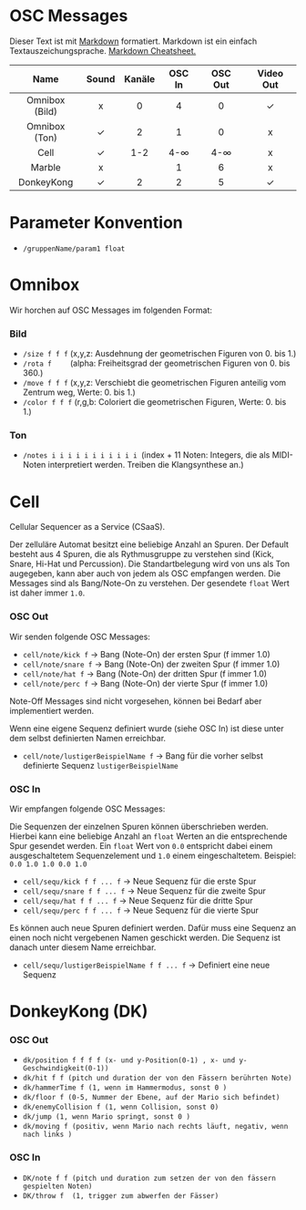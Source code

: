 OSC Messages
============

Dieser Text ist mit [Markdown](https://de.wikipedia.org/wiki/Markdown) formatiert.
Markdown ist ein einfach Textauszeichungsprache.
[Markdown Cheatsheet.](https://github.com/adam-p/markdown-here/wiki/Markdown-Cheatsheet)


|      Name      | Sound | Kanäle | OSC In | OSC Out | Video Out |
|:--------------:|:-----:|:------:|:------:|:-------:|:---------:|
| Omnibox (Bild) |   x   |   0    |   4    |    0    |     ✓     |
| Omnibox (Ton)  |   ✓   |   2    |   1    |    0    |     x     |
|      Cell      |   ✓   |  1-2   |  4-∞   |   4-∞   |     x     |
|     Marble     |   x   |        |   1    |    6    |     x     |
|  DonkeyKong    |   ✓   |   2    |   2    |    5    |     ✓     |



Parameter Konvention
====================

 * `/gruppenName/param1 float`


Omnibox
=======

Wir horchen auf OSC Messages im folgenden Format:

### Bild

 * `/size f f f`     (x,y,z: Ausdehnung der geometrischen Figuren von 0. bis 1.)
 * `/rota f    `     (alpha: Freiheitsgrad der geometrischen Figuren von 0. bis 360.)
 * `/move f f f`     (x,y,z: Verschiebt die geometrischen Figuren anteilig vom Zentrum weg, Werte: 0. bis 1.)
 * `/color f f f`    (r,g,b: Coloriert die geometrischen Figuren, Werte: 0. bis 1.)

### Ton

 * `/notes i i i i i i i i i i i `(index + 11 Noten: Integers, die als MIDI-Noten interpretiert werden. Treiben die Klangsynthese an.)



Cell
====

Cellular Sequencer as a Service (CSaaS).

Der zelluläre Automat besitzt eine beliebige Anzahl an Spuren.
Der Default besteht aus 4 Spuren, die als Rythmusgruppe zu verstehen sind (Kick, Snare, Hi-Hat und Percussion).
Die Standartbelegung wird von uns als Ton augegeben, kann aber auch von jedem als OSC empfangen werden.
Die Messages sind als Bang/Note-On zu verstehen.
Der gesendete `float` Wert ist daher immer `1.0`.

### OSC Out

Wir senden folgende OSC Messages:

 * `cell/note/kick f` -> Bang (Note-On) der ersten Spur (f immer 1.0)
 * `cell/note/snare f` -> Bang (Note-On) der zweiten Spur (f immer 1.0)
 * `cell/note/hat f` -> Bang (Note-On) der dritten Spur (f immer 1.0)
 * `cell/note/perc f` -> Bang (Note-On) der vierte Spur (f immer 1.0)

Note-Off Messages sind nicht vorgesehen, können bei Bedarf aber implementiert werden.

Wenn eine eigene Sequenz definiert wurde (siehe OSC In) ist diese unter dem selbst definierten Namen erreichbar.

 * `cell/note/lustigerBeispielName f` -> Bang für die vorher selbst definierte Sequenz `lustigerBeispielName`

### OSC In

Wir empfangen folgende OSC Messages:

Die Sequenzen der einzelnen Spuren können überschrieben werden.
Hierbei kann eine beliebige Anzahl an `float` Werten an die entsprechende Spur gesendet werden.
Ein `float` Wert von `0.0` entspricht dabei einem ausgeschaltetem Sequenzelement und `1.0` einem eingeschaltetem.
Beispiel: `0.0 1.0 1.0 0.0 1.0`

 * `cell/sequ/kick f f ... f` -> Neue Sequenz für die erste Spur
 * `cell/sequ/snare f f ... f` -> Neue Sequenz für die zweite Spur
 * `cell/sequ/hat f f ... f` -> Neue Sequenz für die dritte Spur
 * `cell/sequ/perc f f ... f` -> Neue Sequenz für die vierte Spur

Es können auch neue Spuren definiert werden. Dafür muss eine Sequenz an einen noch nicht vergebenen Namen geschickt werden.
Die Sequenz ist danach unter diesem Name erreichbar.

 * `cell/sequ/lustigerBeispielName f f ... f` -> Definiert eine neue Sequenz
 
DonkeyKong (DK)
===============

### OSC Out

 * `dk/position f f f f (x- und y-Position(0-1) , x- und y-Geschwindigkeit(0-1))`
 * `dk/hit f f (pitch und duration der von den Fässern berührten Note)`
 * `dk/hammerTime f (1, wenn im Hammermodus, sonst 0 )`
 * `dk/floor f (0-5, Nummer der Ebene, auf der Mario sich befindet)`
 * `dk/enemyCollision f (1, wenn Collision, sonst 0)`
 * `dk/jump (1, wenn Mario springt, sonst 0 )`
 * `dk/moving f (positiv, wenn Mario nach rechts läuft, negativ, wenn nach links )`

### OSC In

 * `DK/note f f (pitch und duration zum setzen der von den fässern gespielten Noten)`
 * `DK/throw f  (1, trigger zum abwerfen der Fässer)`

